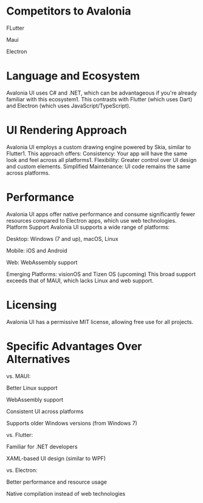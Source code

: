 # Competitors to Avalonia

FLutter

Maui

Electron

# Language and Ecosystem
Avalonia UI uses C# and .NET, which can be advantageous if you're already familiar with this ecosystem1. This contrasts with Flutter (which uses Dart) and Electron (which uses JavaScript/TypeScript).

# UI Rendering Approach
Avalonia UI employs a custom drawing engine powered by Skia, similar to Flutter1. This approach offers:
Consistency: Your app will have the same look and feel across all platforms1.
Flexibility: Greater control over UI design and custom elements.
Simplified Maintenance: UI code remains the same across platforms.

# Performance
Avalonia UI apps offer native performance and consume significantly fewer resources compared to Electron apps, which use web technologies.
Platform Support
Avalonia UI supports a wide range of platforms:

Desktop: Windows (7 and up), macOS, Linux

Mobile: iOS and Android

Web: WebAssembly support

Emerging Platforms: visionOS and Tizen OS (upcoming)
This broad support exceeds that of MAUI, which lacks Linux and web support.

# Licensing

Avalonia UI has a permissive MIT license, allowing free use for all projects.

# Specific Advantages Over Alternatives
vs. MAUI:

Better Linux support

WebAssembly support

Consistent UI across platforms

Supports older Windows versions (from Windows 7)

vs. Flutter:

Familiar for .NET developers

XAML-based UI design (similar to WPF)

vs. Electron:

Better performance and resource usage

Native compilation instead of web technologies
